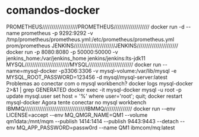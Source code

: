 # comandos-docker
PROMETHEUS///////////////////PROMETHEUS///////////////////
docker run -d --name prometheus -p 9292:9292 -v /tmp/prometheus/prometheus.yml:/etc/prometheus/prometheus.yml prom/prometheus
JENKINS//////////////////////JENKINS//////////////////////
docker run -p 8080:8080 -p 50000:50000 -v jenkins_home:/var/jenkins_home jenkins/jenkins:lts-jdk11
MYSQL////////////////////////MYSQL////////////////////////
docker run --name=mysql-docker -p3306:3306 -v mysql-volume:/var/lib/mysql -e MYSQL_ROOT_PASSWORD=123456 -d mysql/mysql-server:latest 
Problemas ao conectar com o mysql workbench?
docker logs mysql-docker 2>&1 | grep GENERATED
docker exec -it mysql-docker mysql -u root -p
update mysql.user set host = '%' where user='root';
quit;
docker restart mysql-docker
Agora tente conectar no mysql workbench
IBMMQ/////////////////////////////////IBMMQ///////////////
docker run --env LICENSE=accept --env MQ_QMGR_NAME=QM1 --volume qm1data:/mnt/mqm --publish 1414:1414 --publish 9443:9443 --detach --env MQ_APP_PASSWORD=passw0rd --name QM1 ibmcom/mq:latest
